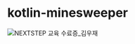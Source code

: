 # kotlin-minesweeper

![NEXTSTEP 교육 수료증_김우재](https://user-images.githubusercontent.com/50267433/145981411-1c6a2564-804f-4573-bc96-c9b9177a6324.png)

